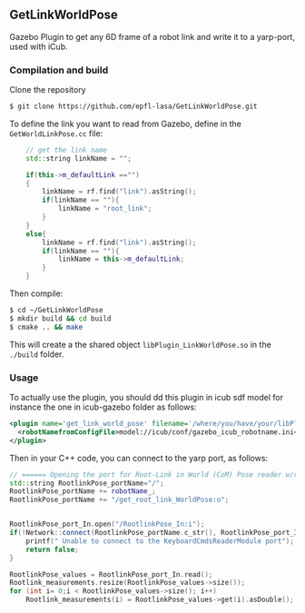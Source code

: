 ## GetLinkWorldPose
Gazebo Plugin to get any 6D frame of a robot link and write it to a yarp-port, used with iCub.

### Compilation and build
Clone the repository
```bash
$ git clone https://github.com/epfl-lasa/GetLinkWorldPose.git
```

To define the link you want to read from Gazebo, define in the ``GetWorldLinkPose.cc`` file:
```c++
    // get the link name
    std::string linkName = "";

    if(this->m_defaultLink =="")
    {
        linkName = rf.find("link").asString();
        if(linkName == ""){
            linkName = "root_link";
        }
    }
    else{
        linkName = rf.find("link").asString();
        if(linkName == ""){
            linkName = this->m_defaultLink;
        }
    }
```
Then compile:
```bash
$ cd ~/GetLinkWorldPose
$ mkdir build && cd build
$ cmake .. && make
```
This will create a the shared object ``libPlugin_LinkWorldPose.so`` in the ``./build`` folder.

### Usage
To actually use the plugin, you should dd this plugin in icub sdf model for instance the one in icub-gazebo folder as follows:
```xml
<plugin name='get_link_world_pose' filename='/where/you/have/your/libPlugin_LinkWorldPose.so'>
  <robotNamefromConfigFile>model://icub/conf/gazebo_icub_robotname.ini</robotNamefromConfigFile>>
</plugin>
```

Then in your C++ code, you can connect to the yarp port, as follows:
```c++
// ====== Opening the port for Root-Link in World (CoM) Pose reader w/robotName ====== //
std::string RootlinkPose_portName="/";
RootlinkPose_portName += robotName_;
RootlinkPose_portName += "/get_root_link_WorldPose:o";


RootlinkPose_port_In.open("/RootlinkPose_In:i");
if(!Network::connect(RootlinkPose_portName.c_str(), RootlinkPose_port_In.getName().c_str())){
    printf(" Unable to connect to the KeyboardCmdsReaderModule port");
    return false;
}

RootlinkPose_values = RootlinkPose_port_In.read(); 
Rootlink_measurements.resize(RootlinkPose_values->size());    
for (int i= 0;i < RootlinkPose_values->size(); i++)
    Rootlink_measurements(i) = RootlinkPose_values->get(i).asDouble();            
```
